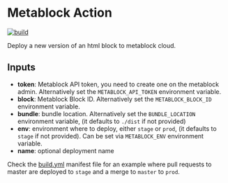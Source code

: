 # Metablock Action

[![build](https://github.com/quantmind/metablock-action/workflows/build/badge.svg)](https://github.com/quantmind/metablock-action/actions?query=workflow%3Abuild)

Deploy a new version of an html block to metablock cloud.

## Inputs

- **token**: Metablock API token, you need to create one on the metablock admin. Alternatively set the `METABLOCK_API_TOKEN` environment variable.
- **block**: Metablock Block ID. Alternatively set the `METABLOCK_BLOCK_ID` environment variable.
- **bundle**: bundle location. Alternatively set the `BUNDLE_LOCATION` environment variable, (it defaults to `./dist` if not provided)
- **env**: environment where to deploy, either `stage` or `prod`, (it defaults to `stage` if not provided). Can be set via `METABLOCK_ENV` environment variable.
- **name**: optional deployment name

Check the [build.yml](./.github/workflows/build.yml) manifest file for an example where pull requests to master are deployed to `stage` and a merge to `master` to `prod`.

